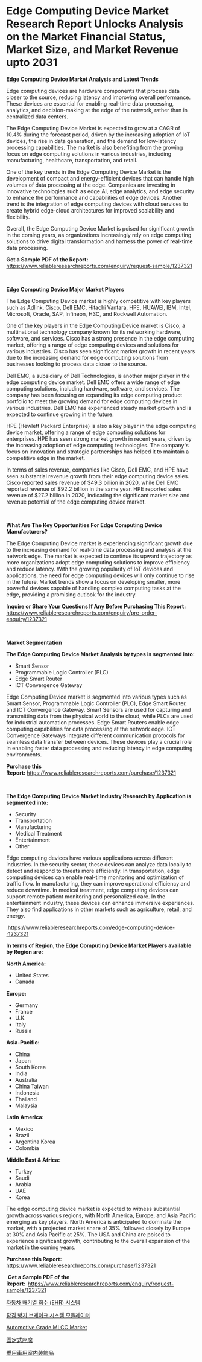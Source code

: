 <p><h1>Edge Computing Device Market Research Report Unlocks Analysis on the Market Financial Status, Market Size, and Market Revenue upto 2031</h1></p><p><strong>Edge Computing Device Market Analysis and Latest Trends</strong></p>
<p><p>Edge computing devices are hardware components that process data closer to the source, reducing latency and improving overall performance. These devices are essential for enabling real-time data processing, analytics, and decision-making at the edge of the network, rather than in centralized data centers.</p><p>The Edge Computing Device Market is expected to grow at a CAGR of 10.4% during the forecast period, driven by the increasing adoption of IoT devices, the rise in data generation, and the demand for low-latency processing capabilities. The market is also benefiting from the growing focus on edge computing solutions in various industries, including manufacturing, healthcare, transportation, and retail.</p><p>One of the key trends in the Edge Computing Device Market is the development of compact and energy-efficient devices that can handle high volumes of data processing at the edge. Companies are investing in innovative technologies such as edge AI, edge analytics, and edge security to enhance the performance and capabilities of edge devices. Another trend is the integration of edge computing devices with cloud services to create hybrid edge-cloud architectures for improved scalability and flexibility.</p><p>Overall, the Edge Computing Device Market is poised for significant growth in the coming years, as organizations increasingly rely on edge computing solutions to drive digital transformation and harness the power of real-time data processing.</p></p>
<p><strong>Get a Sample PDF of the Report:&nbsp;</strong> <a href="https://www.reliableresearchreports.com/enquiry/request-sample/1237321">https://www.reliableresearchreports.com/enquiry/request-sample/1237321</a></p>
<p>&nbsp;</p>
<p><strong>Edge Computing Device Major Market Players</strong></p>
<p><p>The Edge Computing Device market is highly competitive with key players such as Adlink, Cisco, Dell EMC, Hitachi Vantara, HPE, HUAWEI, IBM, Intel, Microsoft, Oracle, SAP, Infineon, H3C, and Rockwell Automation.</p><p>One of the key players in the Edge Computing Device market is Cisco, a multinational technology company known for its networking hardware, software, and services. Cisco has a strong presence in the edge computing market, offering a range of edge computing devices and solutions for various industries. Cisco has seen significant market growth in recent years due to the increasing demand for edge computing solutions from businesses looking to process data closer to the source.</p><p>Dell EMC, a subsidiary of Dell Technologies, is another major player in the edge computing device market. Dell EMC offers a wide range of edge computing solutions, including hardware, software, and services. The company has been focusing on expanding its edge computing product portfolio to meet the growing demand for edge computing devices in various industries. Dell EMC has experienced steady market growth and is expected to continue growing in the future.</p><p>HPE (Hewlett Packard Enterprise) is also a key player in the edge computing device market, offering a range of edge computing solutions for enterprises. HPE has seen strong market growth in recent years, driven by the increasing adoption of edge computing technologies. The company's focus on innovation and strategic partnerships has helped it to maintain a competitive edge in the market.</p><p>In terms of sales revenue, companies like Cisco, Dell EMC, and HPE have seen substantial revenue growth from their edge computing device sales. Cisco reported sales revenue of $49.3 billion in 2020, while Dell EMC reported revenue of $92.2 billion in the same year. HPE reported sales revenue of $27.2 billion in 2020, indicating the significant market size and revenue potential of the edge computing device market.</p></p>
<p>&nbsp;</p>
<p><strong>What Are The Key Opportunities For Edge Computing Device Manufacturers?</strong></p>
<p><p>The Edge Computing Device market is experiencing significant growth due to the increasing demand for real-time data processing and analysis at the network edge. The market is expected to continue its upward trajectory as more organizations adopt edge computing solutions to improve efficiency and reduce latency. With the growing popularity of IoT devices and applications, the need for edge computing devices will only continue to rise in the future. Market trends show a focus on developing smaller, more powerful devices capable of handling complex computing tasks at the edge, providing a promising outlook for the industry.</p></p>
<p><strong>Inquire or Share Your Questions If Any Before Purchasing This Report:</strong> <a href="https://www.reliableresearchreports.com/enquiry/pre-order-enquiry/1237321">https://www.reliableresearchreports.com/enquiry/pre-order-enquiry/1237321</a></p>
<p>&nbsp;</p>
<p><strong>Market Segmentation</strong></p>
<p><strong>The Edge Computing Device Market Analysis by types is segmented into:</strong></p>
<p><ul><li>Smart Sensor</li><li>Programmable Logic Controller (PLC)</li><li>Edge Smart Router</li><li>ICT Convergence Gateway</li></ul></p>
<p><p>Edge Computing Device market is segmented into various types such as Smart Sensor, Programmable Logic Controller (PLC), Edge Smart Router, and ICT Convergence Gateway. Smart Sensors are used for capturing and transmitting data from the physical world to the cloud, while PLCs are used for industrial automation processes. Edge Smart Routers enable edge computing capabilities for data processing at the network edge. ICT Convergence Gateways integrate different communication protocols for seamless data transfer between devices. These devices play a crucial role in enabling faster data processing and reducing latency in edge computing environments.</p></p>
<p><strong>Purchase this Report:&nbsp;</strong><a href="https://www.reliableresearchreports.com/purchase/1237321">https://www.reliableresearchreports.com/purchase/1237321</a></p>
<p>&nbsp;</p>
<p><strong>The Edge Computing Device Market Industry Research by Application is segmented into:</strong></p>
<p><ul><li>Security</li><li>Transportation</li><li>Manufacturing</li><li>Medical Treatment</li><li>Entertainment</li><li>Other</li></ul></p>
<p><p>Edge computing devices have various applications across different industries. In the security sector, these devices can analyze data locally to detect and respond to threats more efficiently. In transportation, edge computing devices can enable real-time monitoring and optimization of traffic flow. In manufacturing, they can improve operational efficiency and reduce downtime. In medical treatment, edge computing devices can support remote patient monitoring and personalized care. In the entertainment industry, these devices can enhance immersive experiences. They also find applications in other markets such as agriculture, retail, and energy.</p></p>
<p><a href="https://www.reliableresearchreports.com/edge-computing-device-r1237321">&nbsp;https://www.reliableresearchreports.com/edge-computing-device-r1237321</a></p>
<p><strong>In terms of Region, the Edge Computing Device Market Players available by Region are:</strong></p>
<p>
    <p> <strong> North America: </strong>
        <ul>
            <li>United States</li>
            <li>Canada</li>
        </ul>
        </p> 
    <p> <strong> Europe: </strong>
        <ul>
            <li>Germany</li>
            <li>France</li>
            <li>U.K.</li>
            <li>Italy</li>
            <li>Russia</li>
        </ul>
        </p> 
    <p> <strong> Asia-Pacific: </strong>
        <ul>
            <li>China</li>
            <li>Japan</li>
            <li>South Korea</li>
            <li>India</li>
            <li>Australia</li>
            <li>China Taiwan</li>
            <li>Indonesia</li>
            <li>Thailand</li>
            <li>Malaysia</li>
        </ul>
        </p> 
    <p> <strong> Latin America: </strong>
        <ul>
            <li>Mexico</li>
            <li>Brazil</li>
            <li>Argentina Korea</li>
            <li>Colombia</li>
        </ul>
        </p> 
    <p> <strong> Middle East & Africa: </strong>
        <ul>
            <li>Turkey</li>
            <li>Saudi</li>
            <li>Arabia</li>
            <li>UAE</li>
            <li>Korea</li>
        </ul>
    </p>
    </p>
<p><p>The edge computing device market is expected to witness substantial growth across various regions, with North America, Europe, and Asia Pacific emerging as key players. North America is anticipated to dominate the market, with a projected market share of 35%, followed closely by Europe at 30% and Asia Pacific at 25%. The USA and China are poised to experience significant growth, contributing to the overall expansion of the market in the coming years.</p></p>
<p><strong>Purchase this Report: </strong><a href="https://www.reliableresearchreports.com/purchase/1237321">https://www.reliableresearchreports.com/purchase/1237321</a></p>
<p>&nbsp;<strong>Get a Sample PDF of the Report:&nbsp;&nbsp;</strong><a href="https://www.reliableresearchreports.com/enquiry/request-sample/1237321">https://www.reliableresearchreports.com/enquiry/request-sample/1237321</a></p>
<p><strong></strong></p>
<p><p><a href="https://medium.com/@jaceykeebler/%EA%B8%80%EB%A1%9C%EB%B2%8C-%EC%9E%90%EB%8F%99%EC%B0%A8-%EB%B0%B0%EA%B8%B0-%EC%97%B4%ED%9A%8C%EC%88%98-ehr-%EC%8B%9C%EC%8A%A4%ED%85%9C-%EC%8B%9C%EC%9E%A5-%EA%B7%9C%EB%AA%A8%EB%8A%94-%EC%9D%98-%EC%97%B0%ED%8F%89%EA%B7%A0-%EC%84%B1%EC%9E%A5%EB%A5%A0%EC%9D%84-%EB%8B%AC%EC%84%B1%ED%95%A0-%EA%B2%83%EC%9C%BC%EB%A1%9C-%EC%98%88%EC%83%81%EB%90%98%EB%A9%B0-%EC%9D%B4-%EB%B3%B4%EA%B3%A0%EC%84%9C%EB%8A%94-2024%EB%85%84%EB%B6%80%ED%84%B0-2031%EB%85%84%EA%B9%8C%EC%A7%80%EC%9D%98-%EC%8B%9C%EC%9E%A5-%EC%84%B1%EC%9E%A5-%EC%B6%94%EC%84%B8-%EA%B8%B0%ED%9A%8C-%EB%B0%8F-a9dbc72b0d30">자동차 배기열 회수 (EHR) 시스템</a></p><p><a href="https://medium.com/@guyeichert86/%EA%B8%80%EB%A1%9C%EB%B2%8C-%EC%95%88%ED%8B%B0%EB%9D%BD-%EB%B8%8C%EB%A0%88%EC%9D%B4%ED%82%B9-%EC%8B%9C%EC%8A%A4%ED%85%9C-%EB%AA%A8%EB%93%88%EB%A0%88%EC%9D%B4%ED%84%B0-%EC%8B%9C%EC%9E%A5-%EA%B7%9C%EB%AA%A8%EB%8A%94-%EC%97%B0%ED%8F%89%EA%B7%A0-%EC%84%B1%EC%9E%A5%EB%A5%A0-10-%EC%97%90-%EB%8F%84%EB%8B%AC%ED%95%A0-%EA%B2%83%EC%9C%BC%EB%A1%9C-%EC%98%88%EC%83%81%EB%90%98%EB%A9%B0-%EC%9D%B4-%EB%B3%B4%EA%B3%A0%EC%84%9C%EB%8A%94-2024%EB%85%84%EB%B6%80%ED%84%B0-2031%EB%85%84%EA%B9%8C%EC%A7%80%EC%9D%98-%EC%8B%9C%EC%9E%A5-%EC%84%B1%EC%9E%A5-%ED%8A%B8%EB%A0%8C%EB%93%9C-%EA%B8%B0%ED%9A%8C-%EB%B0%8F-1bb5b65f5f82">잠김 방지 브레이크 시스템 모듈레이터</a></p><p><a href="https://github.com/wwwkeltoum/Market-Research-Report-List-3/blob/main/automotive-grade-mlcc-market.md">Automotive Grade MLCC Market</a></p><p><a href="https://github.com/vtbvgl20191192/Market-Research-Report-List-2/blob/main/6478408151547.md">固定式座席</a></p><p><a href="https://github.com/avwofrml53535/Market-Research-Report-List-2/blob/main/2703709151546.md">乗用車用室内装飾品</a></p></p>